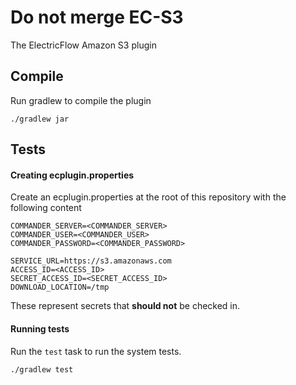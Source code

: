 Do not merge EC-S3
============

The ElectricFlow Amazon S3 plugin

## Compile ##

Run gradlew to compile the plugin

`./gradlew jar`


## Tests ##

#### Creating ecplugin.properties ####
Create an ecplugin.properties at the root of this repository with the following content
	
    COMMANDER_SERVER=<COMMANDER_SERVER>
    COMMANDER_USER=<COMMANDER_USER>
    COMMANDER_PASSWORD=<COMMANDER_PASSWORD>

    SERVICE_URL=https://s3.amazonaws.com
    ACCESS_ID=<ACCESS_ID>
    SECRET_ACCESS_ID=<SECRET_ACCESS_ID>
    DOWNLOAD_LOCATION=/tmp


These represent secrets that **should not** be checked in.

#### Running tests ####
Run the `test` task to run the system tests.

`./gradlew test`

